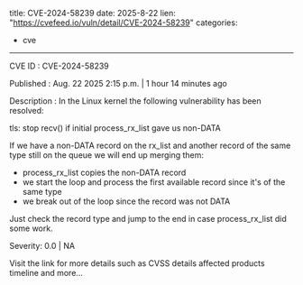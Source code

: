  
title: CVE-2024-58239
date: 2025-8-22
lien: "https://cvefeed.io/vuln/detail/CVE-2024-58239"
categories:
  - cve
---

CVE ID : CVE-2024-58239

Published :  Aug. 22
2025
2:15 p.m. | 1 hour
14 minutes ago

Description : In the Linux kernel
the following vulnerability has been resolved:

tls: stop recv() if initial process_rx_list gave us non-DATA

If we have a non-DATA record on the rx_list and another record of the
same type still on the queue
we will end up merging them:
 - process_rx_list copies the non-DATA record
 - we start the loop and process the first available record since it's
   of the same type
 - we break out of the loop since the record was not DATA

Just check the record type and jump to the end in case process_rx_list
did some work.

Severity: 0.0 | NA

Visit the link for more details
such as CVSS details
affected products
timeline
and more...
